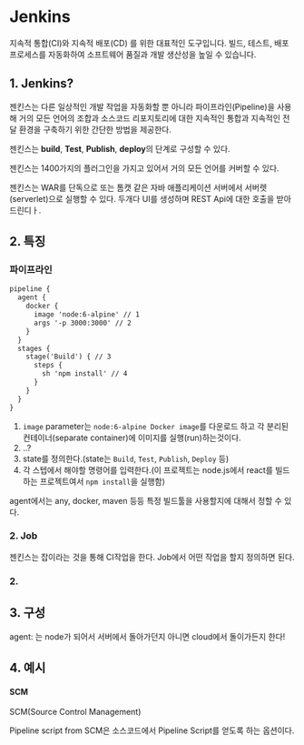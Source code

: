 # Jenkins

지속적 통합(CI)와 지속적 배포(CD) 를 위한 대표적인 도구입니다. 빌드, 테스트, 배포 프로세스를 자동화하여 소프트웨어 품질과 개발 생산성을 높일 수 있습니다.

## 1. Jenkins?

젠킨스는 다른 일상적인 개발 작업을 자동화할 뿐 아니라 파이프라인(Pipeline)을 사용해 거의 모든 언어의 조합과 소스코드 리포지토리에 대한 지속적인 통합과 지속적인 전달 환경을 구축하기 위한 간단한 방법을 제공한다.

젠킨스는 **build**, **Test**, **Publish**, **deploy**의 단계로 구성할 수 있다.

젠킨스는 1400가지의 플러그인을 가지고 있어서 거의 모든 언어를 커버할 수 있다.

젠킨스는 WAR를 단독으로 또는 톰캣 같은 자바 애플리케이션 서버에서 서버렛(serverlet)으로 실행할 수 있다. 두개다 UI를 생성하며 REST Api에 대한 호출을 받아드린디ㅏ.



## 2. 특징

### 파이프라인

```markdown
pipeline {
  agent {
    docker {
      image 'node:6-alpine' // 1
      args '-p 3000:3000' // 2
    }
  }
  stages {
    stage('Build') { // 3
      steps {
        sh 'npm install' // 4
      }
    }
  }
}
```

1. `image` parameter는 `node:6-alpine Docker image`를 다운로드 하고 각 분리된 컨테이너(separate container)에 이미지를 실행(run)하는것이다.
2. ..?
3. state를 정의한다.(state는 `Build`, `Test`, `Publish`, `Deploy` 등)
4. 각 스텝에서 해야할 명령어를 입력한다.(이 프로젝트는 node.js에서 react를 빌드하는 프로젝트여서 `npm install`을 실행함)

agent에서는 any, docker, maven 등등 특정 빌드툴을 사용할지에 대해서 정할 수 있다.


### 2. Job

젠킨스는 잡이라는 것을 통해 CI작업을 한다. Job에서 어떤 작업을 할지 정의하면 된다.


### 2. 

## 3. 구성

agent: 는 node가 되어서 서버에서 돌아가던지 아니면 cloud에서 돌이가든지 한다!


## 4. 예시

#### SCM

SCM(Source Control Management)

Pipeline script from SCM은 소스코드에서 Pipeline Script를 얻도록 하는 옵션이다.
